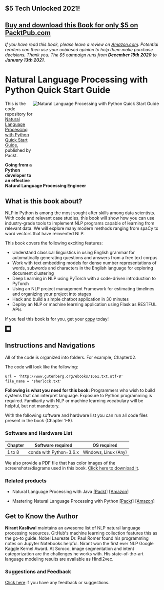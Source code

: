 ## $5 Tech Unlocked 2021!
[Buy and download this Book for only $5 on PacktPub.com](https://www.packtpub.com/product/natural-language-processing-with-python-quick-start-guide/9781789130386)
-----
*If you have read this book, please leave a review on [Amazon.com](https://www.amazon.com/gp/product/1789130387).     Potential readers can then use your unbiased opinion to help them make purchase decisions. Thank you. The $5 campaign         runs from __December 15th 2020__ to __January 13th 2021.__*

# Natural Language Processing with Python Quick Start Guide

<a href="https://www.packtpub.com/big-data-and-business-intelligence/natural-language-processing-python-quick-start-guide?utm_source=github&utm_medium=repository&utm_campaign=9781789130386 "><img src="https://d255esdrn735hr.cloudfront.net/sites/default/files/imagecache/ppv4_main_book_cover/B10832_cover.png" alt="Natural Language Processing with Python Quick Start Guide" height="256px" align="right"></a>

This is the code repository for [Natural Language Processing with Python Quick Start Guide](https://www.packtpub.com/big-data-and-business-intelligence/natural-language-processing-python-quick-start-guide?utm_source=github&utm_medium=repository&utm_campaign=9781789130386 ), published by Packt.

**Going from a Python developer to an effective Natural Language Processing Engineer**

## What is this book about?
NLP in Python is among the most sought after skills among data scientists. With code and relevant case studies, this book will show how you can use industry-grade tools to implement NLP programs capable of learning from relevant data. We will explore many modern methods ranging from spaCy to word vectors that have reinvented NLP.

This book covers the following exciting features:
* Understand classical linguistics in using English grammar for automatically generating questions and answers from a free text corpus 
* Work with text embedding models for dense number representations of words, subwords and characters in the English language for exploring document clustering 
* Deep Learning in NLP using PyTorch with a code-driven introduction to PyTorch 
* Using an NLP project management Framework for estimating timelines and organizing your project into stages 
* Hack and build a simple chatbot application in 30 minutes 
* Deploy an NLP or machine learning application using Flask as RESTFUL APIs 

If you feel this book is for you, get your [copy](https://www.amazon.com/dp/B07L3PLQS1) today!

<a href="https://www.packtpub.com/?utm_source=github&utm_medium=banner&utm_campaign=GitHubBanner"><img src="https://raw.githubusercontent.com/PacktPublishing/GitHub/master/GitHub.png" 
alt="https://www.packtpub.com/" border="5" /></a>

## Instructions and Navigations
All of the code is organized into folders. For example, Chapter02.

The code will look like the following:
```
url = 'http://www.gutenberg.org/ebooks/1661.txt.utf-8'
file_name = 'sherlock.txt'
```

**Following is what you need for this book:**
Programmers who wish to build systems that can interpret language. Exposure to Python programming is required. Familiarity with NLP or machine learning vocabulary will be helpful, but not mandatory.	

With the following software and hardware list you can run all code files present in the book (Chapter 1-8).
### Software and Hardware List
| Chapter | Software required | OS required |
| -------- | ------------------------------------ | ----------------------------------- |
| 1 to 8 | conda with Python=3.6.x | Windows, Linux (Any) |

We also provide a PDF file that has color images of the screenshots/diagrams used in this book. [Click here to download it](http://www.packtpub.com/sites/default/files/downloads/9781789130386_ColorImages.pdf).

### Related products
* Natural Language Processing with Java  [[Packt]](https://india.packtpub.com/in/application-development/natural-language-processing-java?utm_source=github&utm_medium=repository&utm_campaign=) [[Amazon]](https://www.amazon.com/dp/1788993497)

* Mastering Natural Language Processing with Python  [[Packt]](https://india.packtpub.com/in/big-data-and-business-intelligence/mastering-natural-language-processing-python?utm_source=github&utm_medium=repository&utm_campaign=) [[Amazon]](https://www.amazon.com/dp/1783989041)


## Get to Know the Author
**Nirant Kasliwal**
maintains an awesome list of NLP natural language processing resources. GitHub's machine learning collection features this as the go-to guide. Nobel Laureate Dr. Paul Romer found his programming notes on Jupyter Notebooks helpful. Nirant won the first ever NLP Google Kaggle Kernel Award. At Soroco, image segmentation and intent categorization are the challenges he works with. His state-of-the-art language modeling results are available as Hindi2vec.


### Suggestions and Feedback
[Click here](https://docs.google.com/forms/d/e/1FAIpQLSdy7dATC6QmEL81FIUuymZ0Wy9vH1jHkvpY57OiMeKGqib_Ow/viewform) if you have any feedback or suggestions.


